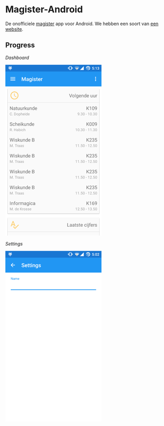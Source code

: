 # Magister-Android
De onofficiele [magister](http://www.schoolmaster.nl/) app voor Android. We hebben een soort van [een website](http://magister-android.github.io/).

## Progress
*Dashboard*

<img src="device-2015-09-27-171323.png" alt="Current status" width="300">



*Settings*

<img src="device-2015-09-27-170315.png" alt="Current status" width="300">
